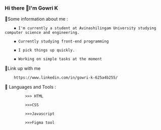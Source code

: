 ### Hi there 👋I'm Gowri K 

📌Some information about me :

        ◾ I'm currently a student at Avinashilingam University studying computer science and engineering.
        
        ◾ Currently studying front-end programming 
        
        ◾ I pick things up quickly.
        
        ◾ Working on simple tasks at the moment
📌Link up with me

        https://www.linkedin.com/in/gowri-k-625a4b255/
📌 Languages and Tools :

             >>> HTML
             
             >>>CSS
             
             >>>Javascript
             
             >>>Figma tool
